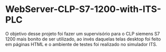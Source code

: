 # WebServer-CLP-S7-1200-with-ITS-PLC
  O objetivo desse projeto foi fazer um supervisório para o CLP siemens S7 1200
mais bonito de ser utilizado, ao invés daquelas telas desktop foi feito em páginas HTML
e o ambiente de testes foi realizado no simulador ITS.
